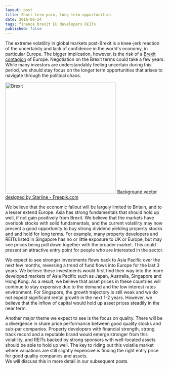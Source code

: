```yaml
---
layout: post
title: Short-term pain, long term opportunities
date: 2016-06-24
tags: finance brexit EU developers REITs
published: false
---
```

The extreme volatility in global markets post-Brexit is a knee-jerk reaction of the uncertainty and lack of confidence in the world's economy, in particular Europe.  The bigger implication, however, is the risk of a [Brexit contagion]( http://www.express.co.uk/news/world/684131/brexit-eu-referendum-tsunami-france-italy-netherlands) of Europe. Negotiation on the Brexit terms could take a few years.  While many investors are understandably feeling uncertain during this period, we should stay focus on the longer term opportunities that arises to navigate through the political chaos. <!--more-->

<img src="{{ site.url }}/assets/Brexit_flag" alt="Brexit" style="width: 350px;"/>
<a font=8px href="http://www.freepik.com/free-photos-vectors/background">Background vector designed by Starline - Freepik.com</a>

We believe that the economic fallout will be largely limited to Britain, and to a lesser extend Europe. Asia has strong fundamentals that should hold up well, if not gain positively from Brexit.  We believe that the markets have overlook stocks with solid fundamentals, and the current volatility may now present a good opportunity to buy strong dividend yielding property stocks and and hold for long terms.  For example, many property developers and REITs listed in Singapore  has no or little exposure to UK or Europe, but may see prices being pull down together with the broader market.  This could present an attractive entry point for people who are interested in the sector.

We expect to see stronger investments flows back to Asia Pacific over the next few months, reversing a trend of fund flows into Europe for the last 3 years. We believe these investments would first find their way into the more developed markets of Asia Pacific such as Japan, Australia, Singapore and Hong Kong.  As a result, we believe that asset prices in these countries will continue to stay expensive due to the demand and the low interest rates environment.  For Singapore, the growth trajectory is still weak and we do not expect significant rental growth in the next 1-2 years.  However, we believe that the inflow of capital would hold up asset prices steadily in the near term.

Another major theme we expect to see is the focus on quality. There will be a divergence in share price performance between good quality stocks and sub-par companies.  Property developers with financial strength, strong track record and a reputable brand would emerge stronger from this volatility, and REITs backed by strong sponsors with well-located assets should be able to hold up well.  The key to riding out this volatile market where valuations are still slightly  expensive is finding the right entry price for good quality companies and assets.  
We will discuss this in more detail in our subsequent posts.  
